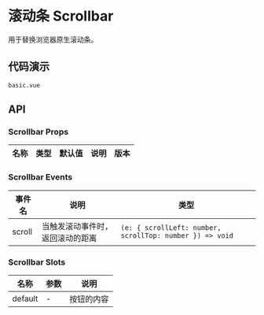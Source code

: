 # 滚动条 Scrollbar
用于替换浏览器原生滚动条。

## 代码演示
```demo
basic.vue
```

## API

### Scrollbar Props

| 名称 | 类型 | 默认值 | 说明 | 版本 |
| --- | --- | --- | --- | --- |


### Scrollbar Events
| 事件名 | 说明 | 类型 |
| --- | --- | --- |
| scroll | 当触发滚动事件时，返回滚动的距离 | `(e: { scrollLeft: number, scrollTop: number }) => void`|

### Scrollbar Slots
| 名称 | 参数 | 说明 |
| --- | --- | --- |
| default | - | 按钮的内容 |
